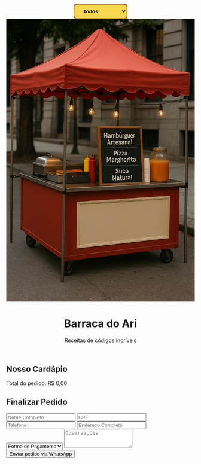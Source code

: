 <!DOCTYPE html>
<html lang="pt-BR"> 
<head>  
<meta charset="UTF-8" /> 
<meta name="viewport" content="width=device-width, initial-scale=1.0" /> 
<meta http-equiv="X-UA-Compatible" content="IE=edge" /> 
<title>Tapioca do Ari // Portifólio </title>
<meta property="og:title" content="Tapioca do Ari – Tapioca Gourmet Artesanal em Belém">
<meta name="description" content="Tapioca do Ari é a melhor barraca de tapioca gourmet artesanal de Belém! Tapiocas recheadas com ingredientes selecionados, sabor irresistível e atendimento especial.">
<meta name="keywords" content="tapioca gourmet, barraca de tapioca, tapioca em Belém, tapioca recheada, tapioca artesanal, comida nordestina, café da manhã, lanche saudável, comida de rua, gastronomia paraense">
<meta property="og:title" content="Tapioca do Ari – Tapioca Gourmet Artesanal em Belém">
<meta property="og:description" content="Experimente as melhores tapiocas recheadas de Belém! Delícias artesanais preparadas com carinho na barraca Tapioca do Ari.">
<meta property="og:image" content="img/tapioca-do-ari.jpg">
<meta name="twitter:title" content="Tapioca do Ari – Sabor artesanal direto da sua barraca favorita em Belém">
<meta name="twitter:description" content="Tapiocas recheadas gourmet preparadas na hora! Visite a Tapioca do Ari e descubra um novo sabor a cada mordida.">
<meta name="keywords" content="tapioca gourmet, barraca de tapioca, tapioca em Belém, tapioca recheada, tapioca artesanal, comida nordestina, café da manhã, lanche saudável, comida de rua, gastronomia paraense">
<link rel="manifest" href="json/site-mvc-manifest.json">
<link href="https://fonts.gstatic.com" rel="preconnect" crossorigin />
<link href="https://fonts.googleapis.com" rel="preconnect"/>
<link href="https://fonts.googleapis.com/css2?family=DM+Sans&family=Gemunu+Libre:wght@200&display=swap" rel="stylesheet" />
<link href="https://fonts.googleapis.com/css2?family=DM+Sans&display=swap" rel="stylesheet">
<link href="https://cdn.jsdelivr.net/npm/bootstrap@5.3.0-alpha1/dist/css/bootstrap.min.css" rel="stylesheet">
<link href="https://cdnjs.cloudflare.com/ajax/libs/bootstrap-icons/1.10.3/font/bootstrap-icons.min.css" rel="stylesheet"> 
<link href="icons/favicon.png" type="image/x-icon" rel="shortcut icon"/>
<link rel="stylesheet" href="markdown.css">
<script src="https://cdn.tailwindcss.com"></script>
<link rel="stylesheet" href="assets/index.css">
<style>
:root {
  --vermelho-telha: #b2332b;
  --bege-claro: #f3e5c1;
  --marrom-madeira: #5e3a26;
  --preto-quadro: #2e2e2e;
  --amarelo-mostarda: #f1c40f;
}
.botao-adicionar {
  background-color: var(--amarelo-mostarda);
  color: black;
  transition: background-color 0.3s ease;
}
.botao-adicionar:hover {
  background-color: #f7d61f;
}
.botao-sucesso {
  background-color: #22c55e !important;
  color: white !important;
}

</style>
</head> 

<!-- ######## iNICIO DO CORPO DA PAGINA #####-->
<body class="bg-[var(--bege-claro)] text-[var(--preto-quadro)] font-sans">

<!-- ######## HEADER ########-->
<header class="bg-[var(--vermelho-telha)] text-white py-6 shadow-lg">  
<img src="assets/img/barraquinha-lanche.jpg" alt="Barraquinha de Lanche" class="w-full h-64 object-cover rounded-b-xl shadow-lg" />   

<div class="container mx-auto px-4 text-center">    
<h1 class="text-4xl font-bold">Barraca do Ari</h1>     
<p class="text-lg mt-2"> Receitas de códigos incríveis</p>  
</div>

<!-- ######## SELECT CATEGORIAS ########-->
<div class="mb-4">
<label for="filtroMenu" class="block text-sm font-medium text-gray-700 mb-2"></label>
<select id="filtroMenu" class="border rounded px-3 py-2 w-full md:w-64"  
style="position: fixed;top: 10px;left: 50%;transform: translateX(-50%);background-color: #f7d84f;color: #000;font-weight: bold;padding: 10px 20px;border: 2px solid #8b4513;border-radius: 8px;z-index: 1000;">
    <option value="todos">Todos</option>
    <option value="lanches">Lanches</option>
    <option value="bebidas">Bebidas</option>
    <option value="sobremesas">Sobremesas</option>
</select>
</div><!-- ######## FIM DO SELECT CATEGORIAS ########-->
</header><!-- ######## FIM DO HEADER ########-->

<!-- ######## SECTION CARDAPIO ########-->
<section class="container mx-auto px-4 py-8">
<h2 class="text-2xl font-bold mb-6 text-[var(--marrom-madeira)]">Nosso Cardápio</h2>

<!-- este DIV agora vai ser preenchido dinamicamente -->
<div id="menu-items" class="grid md:grid-cols-2 lg:grid-cols-3 gap-6">
    <!-- Produtos serão inseridos aqui via JS -->
</div>

</section><!-- ######## /SECTION CARDAPIO ########-->

<!-- 🧠 ARQUIVOS EXTERNOS JAVASCRIPT -->
<script src="https://unpkg.com/scrollreveal"></script>
<script src="produtos.js"></script> <!-- importação do seu produtos.js -->
<script src="js/site-mvc-main.js" type="module" defer></script>
<script src="https://cdn.jsdelivr.net/npm/bootstrap@5.3.0-alpha1/dist/js/bootstrap.bundle.min.js"></script>
<script src="https://cdn.jsdelivr.net/npm/@popperjs/core@2.11.6/dist/umd/popper.min.js"></script>
<script src="https://cdn.jsdelivr.net/npm/marked/marked.min.js"></script>
<script src="assets/index.js"></script>

<script>
// Chamar a função para renderizar os produtos assim que a página carregar
document.addEventListener('DOMContentLoaded', function() {
    renderizarProdutos('menu-items');
});
</script>





<!-- ######## SECTION FORM PEDIDO ########-->
<section class="bg-[var(--preto-quadro)] text-white py-8 px-4">
<!-- ######## DIV CONTAINER FORM PEDIDO ########-->
<div class="container mx-auto">


<!-- ######## TOTAL DO PEDIDO ########-->
<p class="text-lg font-bold"> Total do pedido: R$ <span id="total">0,00</span></p>
<!-- ######## /TOTAL DO PEDIDO ########-->


<!-- ######## DIV RECEBE ITENS DO PEDIDO ########-->
<div id="itens-pedido" class="mb-4 max-h-48 overflow-y-auto bg-gray-800 p-4 rounded text-white space-y-2"></div>
<!-- ######## /DIV RECEBE ITENS DO PEDIDO ########-->        
      

<!-- ######## FORMULARIO WHATZAP ########--> 
<h2 class="text-2xl font-bold mb-4">Finalizar Pedido</h2>
<form id="pedido-form" class="space-y-4" onsubmit="event.preventDefault(); enviarWhatsApp();">
<input type="text" placeholder="Nome Completo" id="nome" class="w-full p-3 rounded bg-white text-black" required/>
<input type="text" placeholder="CPF" id="cpf" class="w-full p-3 rounded bg-white text-black" required/>
<input type="tel"  placeholder="Telefone" id="telefone" class="w-full p-3 rounded bg-white text-black" required/>
<input type="text" id="endereco" placeholder="Endereço Completo" class="w-full p-3 rounded bg-white text-black" required/>
<select id="formaPagamento" class="w-full p-3 rounded bg-white text-black" required>
<option value="" disabled selected>Forma de Pagamento</option>
<option value="Dinheiro">Dinheiro</option>
<option value="Cartão de Crédito">Cartão de Crédito</option>
<option value="Cartão de Débito">Cartão de Débito</option>
<option value="Pix">Pix</option>
<option value="Transferência">Transferência</option>
</select>
<textarea id="obs" placeholder="Observações" class="w-full p-3 rounded bg-white text-black" rows="3"></textarea>
<button type="submit" class="bg-[var(--amarelo-mostarda)] text-black py-3 px-6 rounded hover:bg-yellow-400 font-semibold">Enviar pedido via WhatsApp</button>
</form><!-- ######## /FORMULARIO WHATZAP ########--> 
</div><!-- ######## /DIV CONTAINER FORM PEDIDO ########-->
</section><!-- ######## /SECTION FORM PEDIDO ########-->


<!-- 🧠 ARQUIVOS EXTERNOS JAVASCRIPT -->
<script src="https://unpkg.com/scrollreveal"></script><!-- Biblioteca para animações de scroll -->
<script src="js/site-mvc-main.js" type="module" defer></script><!-- Script principal em módulo ES6, carregado ao final -->
<script src="https://cdn.jsdelivr.net/npm/bootstrap@5.3.0-alpha1/dist/js/bootstrap.bundle.min.js"></script>
<script src="https://cdn.jsdelivr.net/npm/@popperjs/core@2.11.6/dist/umd/popper.min.js"></script>
<script src="https://cdn.jsdelivr.net/npm/marked/marked.min.js"></script>
<script>
/*delivery-tapioca.js*/
/*
DOCUMENTAÇÃO:
Este arquivo contém a lógica para o gerenciamento do pedido,
incluindo adição, remoção, alteração de quantidade e envio do pedido via WhatsApp.
*/

// Array que armazena os itens do pedido atual
let itens = [];

/**
 * Adiciona um item ao pedido.
 * Se o item já existir, incrementa a quantidade em 1.
 * @param {string} nome - Nome do produto
 * @param {number} preco - Preço do produto
 */
function addToOrder(nome, preco) {
  // Procura se o item já existe no array 'itens'
  const index = itens.findIndex(item => item.nome === nome);

  if (index !== -1) {
    // Se existir, aumenta a quantidade em 1
    itens[index].quantidade++;
  } else {
    // Se não existir, adiciona o item com quantidade 1
    itens.push({ nome, preco, quantidade: 1 });
  }

  // Atualiza a lista visual na tela
  renderOrder();
}

/**
 * Função que altera temporariamente o estilo do botão para indicar sucesso na adição
 * @param {HTMLElement} botao - O botão clicado
 */
function indicarSucesso(botao) {
  botao.classList.add('botao-sucesso');     // Aplica a classe de sucesso (cor verde)
  botao.classList.remove('botao-adicionar'); // Remove a classe padrão

  // Após 2 segundos, volta ao estilo original
  setTimeout(() => {
    botao.classList.remove('botao-sucesso');
    botao.classList.add('botao-adicionar');
  }, 2000);
}

/**
 * Renderiza a lista de itens do pedido no container HTML e atualiza o total
 */
function renderOrder() {
  // Pega o container onde a lista vai aparecer
  const container = document.getElementById('itens-pedido');
  container.innerHTML = ''; // Limpa a lista antes de renderizar

  let total = 0; // Variável para calcular o total do pedido

  // Se não houver itens, mostra mensagem amigável
  if (itens.length === 0) {
    container.innerHTML = '<p class="text-gray-400">Nenhum item no pedido.</p>';
  }

  // Para cada item do pedido, cria elementos HTML para exibir na tela
  itens.forEach(item => {
    total += item.preco * item.quantidade; // Soma ao total o preço x quantidade

    // Cria a div principal do item
    const itemDiv = document.createElement('div');
    itemDiv.className = 'flex justify-between items-center bg-[var(--vermelho-telha)] rounded p-2 shadow-md';

    // Cria o texto do item: "2 x Produto = R$ 30,00"
    const texto = document.createElement('span');
    texto.textContent = `${item.quantidade} x ${item.nome} = R$ ${(item.preco * item.quantidade).toFixed(2)}`;
    texto.className = 'font-semibold';

    // Container para os botões de controle
    const controles = document.createElement('div');
    controles.className = 'space-x-2';

    // Botão para diminuir quantidade
    const btnMinus = document.createElement('button');
    btnMinus.textContent = '-';
    btnMinus.className = 'bg-yellow-300 text-black px-2 rounded hover:bg-yellow-400';
    btnMinus.onclick = () => changeQuantity(item.nome, -1);

    // Botão para aumentar quantidade
    const btnPlus = document.createElement('button');
    btnPlus.textContent = '+';
    btnPlus.className = 'bg-yellow-300 text-black px-2 rounded hover:bg-yellow-400';
    btnPlus.onclick = () => changeQuantity(item.nome, +1);

    // Botão para remover o item completamente
    const btnRemove = document.createElement('button');
    btnRemove.textContent = 'Remover';
    btnRemove.className = 'bg-red-600 text-white px-3 rounded hover:bg-red-700';
    btnRemove.onclick = () => removeItem(item.nome);

    // Adiciona os botões ao container controles
    controles.appendChild(btnMinus);
    controles.appendChild(btnPlus);
    controles.appendChild(btnRemove);

    // Monta o item na tela, juntando texto e controles
    itemDiv.appendChild(texto);
    itemDiv.appendChild(controles);

    // Adiciona o item na lista do pedido (HTML)
    container.appendChild(itemDiv);
  });

  // Atualiza o campo que mostra o total do pedido, formatando com duas casas decimais
  document.getElementById('total').textContent = total.toFixed(2);
}

/**
 * Altera a quantidade de um item no pedido.
 * Se a quantidade chegar a zero, remove o item da lista.
 * @param {string} nome - Nome do produto
 * @param {number} delta - Valor para adicionar (positivo ou negativo)
 */
function changeQuantity(nome, delta) {
  // Busca o índice do item na lista pelo nome
  const index = itens.findIndex(item => item.nome === nome);

  if (index !== -1) {
    itens[index].quantidade += delta; // Atualiza a quantidade
    if (itens[index].quantidade <= 0) {
      itens.splice(index, 1); // Remove o item se a quantidade for zero ou menos
    }
    renderOrder(); // Atualiza a tela
  }
}

/**
 * Remove completamente um item do pedido pelo nome
 * @param {string} nome - Nome do produto
 */
function removeItem(nome) {
  // Filtra a lista removendo o item com o nome especificado
  itens = itens.filter(item => item.nome !== nome);
  renderOrder(); // Atualiza a tela
}

/**
 * Envia o pedido via WhatsApp, juntando os dados do cliente e itens do pedido em uma mensagem formatada
 */
function enviarWhatsApp() {
  // Validação: verifica se há itens no pedido
  if (itens.length === 0) {
    alert('Por favor, adicione pelo menos um item ao pedido antes de enviar.');
    return;
  }

  // Captura os dados do formulário
  const nome = document.getElementById('nome').value.trim();
  const cpf = document.getElementById('cpf').value.trim();
  const telefone = document.getElementById('telefone').value.trim();
  const endereco = document.getElementById('endereco').value.trim();
  const formaPagamento = document.getElementById('formaPagamento').value;
  const obs = document.getElementById('obs').value.trim();

  // Validação: campos obrigatórios
  if (!nome || !cpf || !telefone || !endereco || !formaPagamento) {
    alert('Por favor, preencha todos os campos obrigatórios.');
    return;
  }

  // Monta a mensagem do pedido para o WhatsApp
  let mensagem = `*Pedido do LancheBar*\n\n*Cliente:*\nNome: ${nome}\nCPF: ${cpf}\nTelefone: ${telefone}\nEndereço: ${endereco}\nForma de pagamento: ${formaPagamento}\n\n*Itens do Pedido:*\n`;

  // Adiciona cada item formatado na mensagem
  itens.forEach(item => {
    mensagem += `${item.quantidade}x ${item.nome} - R$ ${(item.preco * item.quantidade).toFixed(2)}\n`;
  });

  // Adiciona observações ou 'Nenhuma' se vazio
  mensagem += `\n*Observações:*\n${obs || 'Nenhuma'}\n`;

  // Calcula o total para exibir na mensagem
  const total = itens.reduce((acc, item) => acc + item.preco * item.quantidade, 0);
  mensagem += `\n*Total:* R$ ${total.toFixed(2)}`;

  // Codifica a mensagem para ser usada na URL do WhatsApp
  const mensagemEncoded = encodeURIComponent(mensagem);

  // Número do WhatsApp do estabelecimento no formato internacional (exemplo do Brasil)
  const whatsappNumber = '5591992420981'; // Substitua pelo número real

  // Cria a URL para abrir o WhatsApp com a mensagem preenchida
  const url = `https://wa.me/${whatsappNumber}?text=${mensagemEncoded}`;

  // Abre o link em nova aba para enviar a mensagem
  window.open(url, '_blank');
}

// Inicializa a lista do pedido na tela ao carregar o script
renderOrder();

//#####################################################################
// Filtro de categoria
document.getElementById('filtroCategoria').addEventListener('change', function () {
  const categoriaSelecionada = this.value;
  const produtos = document.querySelectorAll('.produto');

  produtos.forEach(produto => {
    const categoriaProduto = produto.getAttribute('data-categoria');
    if (categoriaSelecionada === 'todos' || categoriaSelecionada === categoriaProduto) {
      produto.style.display = 'block';
    } else {
      produto.style.display = 'none';
    }
  });
});
</script>
</body>
</html>